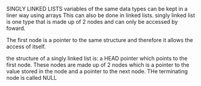 SINGLY LINKED LISTS
variables of the same data types can be kept in a liner way using arrays
This can also be done in linked lists.
singly linked list is one type that is made up of 2 nodes and can only be accessed by foward.

The first node is a pointer to the same structure and therefore it allows the access of itself.

the structure of a singly linked list is:
a HEAD pointer which points to the first node.
These nodes are made up of 2 nodes which is a pointer to the value stored in the node and a pointer to the next node.
THe terminating node is called NULL 
